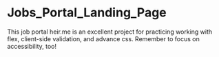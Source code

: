 # Jobs_Portal_Landing_Page
This job portal heir.me is an excellent project for practicing working with flex, client-side validation, and advance css. Remember to focus on accessibility, too!
